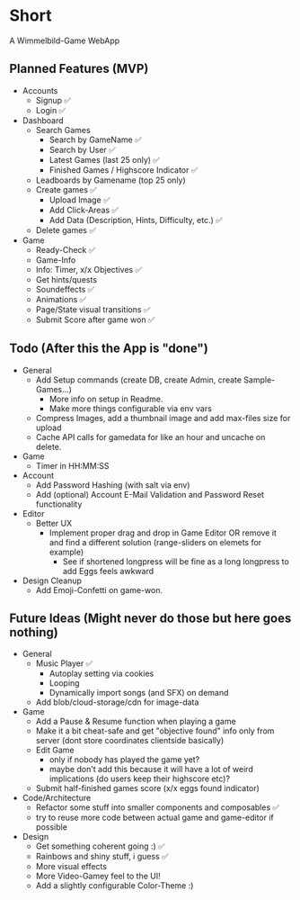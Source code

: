# Short
A Wimmelbild-Game WebApp
## Planned Features (MVP)
- Accounts
   - Signup ✅
   - Login ✅
- Dashboard
   - Search Games
      - Search by GameName ✅
      - Search by User ✅
      - Latest Games (last 25 only) ✅
      - Finished Games / Highscore Indicator ✅
   - Leadboards by Gamename (top 25 only)
   - Create games ✅
      - Upload Image ✅
      - Add Click-Areas ✅
      - Add Data (Description, Hints, Difficulty, etc.) ✅
   - Delete games ✅
- Game
   - Ready-Check ✅
   - Game-Info
   - Info: Timer, x/x Objectives ✅
   - Get hints/quests
   - Soundeffects ✅
   - Animations ✅
   - Page/State visual transitions ✅
   - Submit Score after game won ✅
## Todo (After this the App is "done")
- General
   - Add Setup commands (create DB, create Admin, create Sample-Games...)
      - More info on setup in Readme.
      - Make more things configurable via env vars
   - Compress Images, add a thumbnail image and add max-files size for upload
   - Cache API calls for gamedata for like an hour and uncache on delete.
- Game
   - Timer in HH:MM:SS
- Account
   - Add Password Hashing (with salt via env)
   - Add (optional) Account E-Mail Validation and Password Reset functionality
- Editor
   - Better UX
      - Implement proper drag and drop in Game Editor OR remove it and find a different solution (range-sliders on elemets for example)
         - See if shortened longpress will be fine as a long longpress to add Eggs feels awkward
- Design Cleanup
   - Add Emoji-Confetti on game-won.
## Future Ideas (Might never do those but here goes nothing)
- General
   - Music Player ✅
      - Autoplay setting via cookies
      - Looping
      - Dynamically import songs (and SFX) on demand
   - Add blob/cloud-storage/cdn for image-data
- Game
   - Add a Pause & Resume function when playing a game
   - Make it a bit cheat-safe and get "objective found" info only from server (dont store coordinates clientside basically)
   - Edit Game 
      - only if nobody has played the game yet?
      - maybe don't add this because it will have a lot of weird implications (do users keep their highscore etc)?
   - Submit half-finished games score (x/x eggs found indicator)
- Code/Architecture
   - Refactor some stuff into smaller components and composables ✅
   - try to reuse more code between actual game and game-editor if possible
- Design
   - Get something coherent going :) ✅
   - Rainbows and shiny stuff, i guess ✅
   - More visual effects
   - More Video-Gamey feel to the UI!
   - Add a slightly configurable Color-Theme :)
